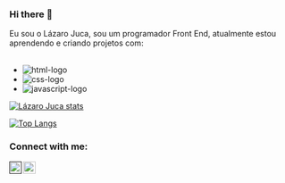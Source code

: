 ### Hi there :pencil:

Eu sou o Lázaro Juca, sou um programador Front End, atualmente estou aprendendo e criando projetos com:
<br>
<br>
  - <img src="https://img.shields.io/badge/HTML5-E34F26?style=for-the-badge&logo=html5&logoColor=white" alt="html-logo" />
  - <img src="https://img.shields.io/badge/CSS3-1572B6?style=for-the-badge&logo=css3&logoColor=white" alt="css-logo" />
  - <img src="https://img.shields.io/badge/JavaScript-F7DF1E?style=for-the-badge&logo=javascript&logoColor=black" alt="javascript-logo" />

  [![Lázaro Juca stats](https://github-readme-stats.vercel.app/api?username=LazaroJuca)](https://github.com/anuraghazra/github-readme-stats)

  [![Top Langs](https://github-readme-stats.vercel.app/api/top-langs/?username=LazaroJuca)](https://github.com/anuraghazra/github-readme-stats)
<br>

### Connect with me:

<p>
<a href=""https://www.instragran.com/lazaro.juca">
  
<img align="left" alt="icone do instagram uma camera dentro de um quadrado" width="22px" src="https://cdn.jsdelivr.net/npm/simple-icons@v3/icons/instagram.svg" />
<a/>
<a href="https://www.linkedin.com/in/lázaro-juca"/>

<img align="left" alt="LinkedIn" width="22px" src="https://cdn.jsdelivr.net/npm/simple-icons@v3/icons/linkedin.svg" />
<a/>
<p/>
<br>
<br>
